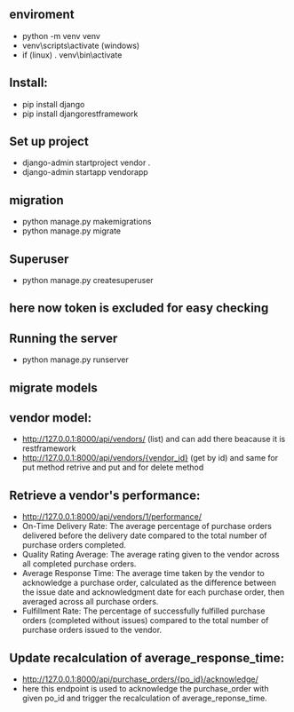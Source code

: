 

## enviroment
- python -m venv venv
- venv\scripts\activate  (windows)
- if (linux)  . venv\bin\activate

## Install:
- pip install django
- pip install djangorestframework

## Set up project
- django-admin startproject vendor .
- django-admin startapp vendorapp

## migration
- python manage.py makemigrations
- python manage.py migrate

## Superuser
- python manage.py createsuperuser


## here now token is excluded for easy checking

## Running the server
- python manage.py runserver

## migrate models


## vendor  model:

- http://127.0.0.1:8000/api/vendors/  (list) and can add there beacause it is restframework
- http://127.0.0.1:8000/api/vendors/{vendor_id}  (get by id) and same for put method  retrive and put and for delete method


## Retrieve a vendor's performance:

-  http://127.0.0.1:8000/api/vendors/1/performance/
- On-Time Delivery Rate: The average percentage of purchase orders delivered before the delivery date compared to the total number of purchase orders completed.
- Quality Rating Average: The average rating given to the vendor across all completed purchase orders.
- Average Response Time: The average time taken by the vendor to acknowledge a purchase order, calculated as the difference between the issue date and acknowledgment date for each purchase order, then averaged across all purchase orders.
- Fulfillment Rate: The percentage of successfully fulfilled purchase orders (completed without issues) compared to the total number of purchase orders issued to the vendor.

## Update recalculation of  average_response_time:
- http://127.0.0.1:8000/api/purchase_orders/{po_id}/acknowledge/
- here this endpoint is used to acknowledge the purchase_order with given po_id and trigger the recalculation of average_reponse_time.

